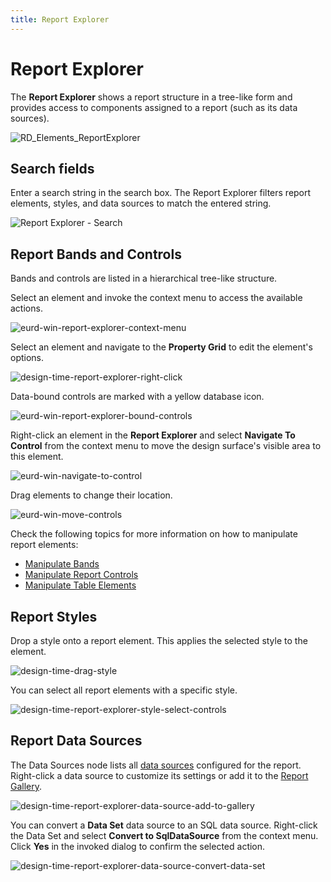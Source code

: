 ```yaml
---
title: Report Explorer
---
```

# Report Explorer

The **Report Explorer** shows a report structure in a tree-like form and provides access to components assigned to a report (such as its data sources).

![RD_Elements_ReportExplorer](../../../../../images/eurd-win-report-explorer.png)

## Search fields

Enter a search string in the search box. The Report Explorer filters report elements, styles, and data sources to match the entered string.

![Report Explorer - Search](../../../../../images/eurd-win-field-list-search.png)
## Report Bands and Controls

Bands and controls are listed in a hierarchical tree-like structure.

Select an element and invoke the context menu to access the available actions.

![eurd-win-report-explorer-context-menu](../../../../../images/eurd-win-report-explorer-context-menu.png)

Select an element and navigate to the **Property Grid** to edit the element's options.

![design-time-report-explorer-right-click](../../../../../images/eurd-win-report-explorer-properties.png)

Data-bound controls are marked with a yellow database icon.

![eurd-win-report-explorer-bound-controls](../../../../../images/eurd-win-report-explorer-bound-controls.png)

Right-click an element in the **Report Explorer** and select **Navigate To Control** from the context menu to move the design surface's visible area to this element.

![eurd-win-navigate-to-control](../../../../../images/eurd-win-navigate-to-control.gif)

Drag elements to change their location.

![eurd-win-move-controls](../../../../../images/eurd-win-move-controls.gif)

Check the following topics for more information on how to manipulate report elements:

* [Manipulate Bands](../../introduction-to-banded-reports.md#access-the-bands-collection)
* [Manipulate Report Controls](../../use-report-elements/manipulate-report-elements/move-and-resize-report-elements.md)
* [Manipulate Table Elements](../../use-report-elements/use-tables/manipulate-table-elements.md#reorder-table-rows-and-cells)

## Report Styles

Drop a style onto a report element. This applies the selected style to the element.

![design-time-drag-style](../../../../../images/eurd-win-drag-style.gif)

You can select all report elements with a specific style.

![design-time-report-explorer-style-select-controls](../../../../../images/eurd-win-report-explorer-style-select-controls.png)

## Report Data Sources

The Data Sources node lists all [data sources](../../bind-to-data.md) configured for the report. Right-click a data source to customize its settings or add it to the [Report Gallery](report-gallery.md).

![design-time-report-explorer-data-source-add-to-gallery](../../../../../images/eurd-win-report-explorer-data-source-add-to-gallery.png)

You can convert a **Data Set** data source to an SQL data source. Right-click the Data Set and select **Convert to SqlDataSource** from the context menu. Click **Yes** in the invoked dialog to confirm the selected action.

![design-time-report-explorer-data-source-convert-data-set](../../../../../images/eurd-win-report-explorer-data-source-convert-data-set.png)
